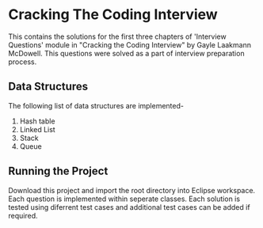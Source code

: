 # Cracking The Coding Interview
This contains the solutions for the first three chapters of 'Interview Questions' module in "Cracking the Coding Interview" by Gayle Laakmann McDowell. This questions were solved as a part of interview preparation process.

## Data Structures 
The following list of data structures are implemented-
1) Hash table
2) Linked List
3) Stack
4) Queue

## Running the Project
Download this project and import the root directory into Eclipse workspace. Each question is implemented within seperate classes. Each solution is tested using diferrent test cases and additional test cases can be added if required.
